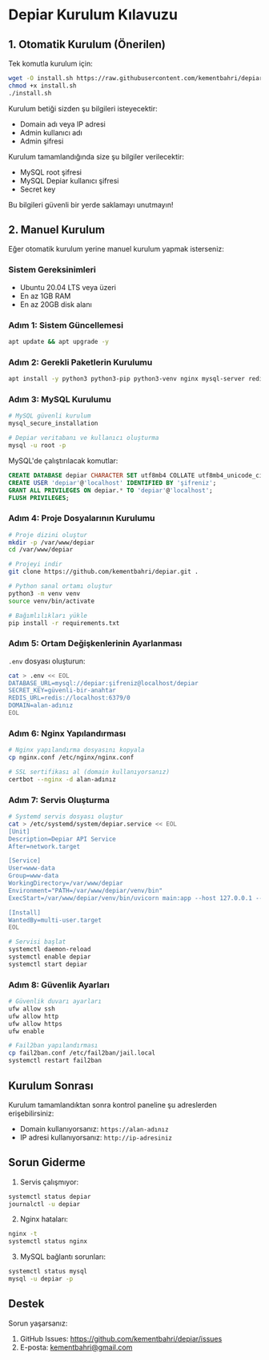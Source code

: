# Depiar Kurulum Kılavuzu

## 1. Otomatik Kurulum (Önerilen)

Tek komutla kurulum için:

```bash
wget -O install.sh https://raw.githubusercontent.com/kementbahri/depiar/main/installer/install.sh
chmod +x install.sh
./install.sh
```

Kurulum betiği sizden şu bilgileri isteyecektir:
- Domain adı veya IP adresi
- Admin kullanıcı adı
- Admin şifresi

Kurulum tamamlandığında size şu bilgiler verilecektir:
- MySQL root şifresi
- MySQL Depiar kullanıcı şifresi
- Secret key

Bu bilgileri güvenli bir yerde saklamayı unutmayın!

## 2. Manuel Kurulum

Eğer otomatik kurulum yerine manuel kurulum yapmak isterseniz:

### Sistem Gereksinimleri

- Ubuntu 20.04 LTS veya üzeri
- En az 1GB RAM
- En az 20GB disk alanı

### Adım 1: Sistem Güncellemesi

```bash
apt update && apt upgrade -y
```

### Adım 2: Gerekli Paketlerin Kurulumu

```bash
apt install -y python3 python3-pip python3-venv nginx mysql-server redis-server fail2ban ufw
```

### Adım 3: MySQL Kurulumu

```bash
# MySQL güvenli kurulum
mysql_secure_installation

# Depiar veritabanı ve kullanıcı oluşturma
mysql -u root -p
```

MySQL'de çalıştırılacak komutlar:
```sql
CREATE DATABASE depiar CHARACTER SET utf8mb4 COLLATE utf8mb4_unicode_ci;
CREATE USER 'depiar'@'localhost' IDENTIFIED BY 'şifreniz';
GRANT ALL PRIVILEGES ON depiar.* TO 'depiar'@'localhost';
FLUSH PRIVILEGES;
```

### Adım 4: Proje Dosyalarının Kurulumu

```bash
# Proje dizini oluştur
mkdir -p /var/www/depiar
cd /var/www/depiar

# Projeyi indir
git clone https://github.com/kementbahri/depiar.git .

# Python sanal ortamı oluştur
python3 -m venv venv
source venv/bin/activate

# Bağımlılıkları yükle
pip install -r requirements.txt
```

### Adım 5: Ortam Değişkenlerinin Ayarlanması

`.env` dosyası oluşturun:
```bash
cat > .env << EOL
DATABASE_URL=mysql://depiar:şifreniz@localhost/depiar
SECRET_KEY=güvenli-bir-anahtar
REDIS_URL=redis://localhost:6379/0
DOMAIN=alan-adınız
EOL
```

### Adım 6: Nginx Yapılandırması

```bash
# Nginx yapılandırma dosyasını kopyala
cp nginx.conf /etc/nginx/nginx.conf

# SSL sertifikası al (domain kullanıyorsanız)
certbot --nginx -d alan-adınız
```

### Adım 7: Servis Oluşturma

```bash
# Systemd servis dosyası oluştur
cat > /etc/systemd/system/depiar.service << EOL
[Unit]
Description=Depiar API Service
After=network.target

[Service]
User=www-data
Group=www-data
WorkingDirectory=/var/www/depiar
Environment="PATH=/var/www/depiar/venv/bin"
ExecStart=/var/www/depiar/venv/bin/uvicorn main:app --host 127.0.0.1 --port 8000

[Install]
WantedBy=multi-user.target
EOL

# Servisi başlat
systemctl daemon-reload
systemctl enable depiar
systemctl start depiar
```

### Adım 8: Güvenlik Ayarları

```bash
# Güvenlik duvarı ayarları
ufw allow ssh
ufw allow http
ufw allow https
ufw enable

# Fail2ban yapılandırması
cp fail2ban.conf /etc/fail2ban/jail.local
systemctl restart fail2ban
```

## Kurulum Sonrası

Kurulum tamamlandıktan sonra kontrol paneline şu adreslerden erişebilirsiniz:
- Domain kullanıyorsanız: `https://alan-adınız`
- IP adresi kullanıyorsanız: `http://ip-adresiniz`

## Sorun Giderme

1. Servis çalışmıyor:
```bash
systemctl status depiar
journalctl -u depiar
```

2. Nginx hataları:
```bash
nginx -t
systemctl status nginx
```

3. MySQL bağlantı sorunları:
```bash
systemctl status mysql
mysql -u depiar -p
```

## Destek

Sorun yaşarsanız:
1. GitHub Issues: https://github.com/kementbahri/depiar/issues
2. E-posta: kementbahri@gmail.com 

